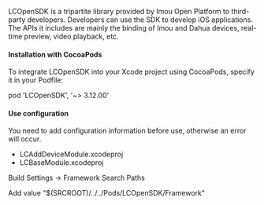 LCOpenSDK is a tripartite library provided by Imou Open Platform to third-party developers. Developers can use the SDK to develop iOS applications. The APIs it includes are mainly the binding of Imou and Dahua devices, real-time preview, video playback, etc.
  
#### Installation with CocoaPods

To integrate LCOpenSDK into your Xcode project using CocoaPods, specify it in your Podfile:

pod 'LCOpenSDK', '~> 3.12.00'

#### Use configuration
You need to add configuration information before use, otherwise an error will occur.   

 * LCAddDeviceModule.xcodeproj
 * LCBaseModule.xcodeproj

Build Settings -> Framework Search Paths

Add value "$(SRCROOT)/../../Pods/LCOpenSDK/Framework"
